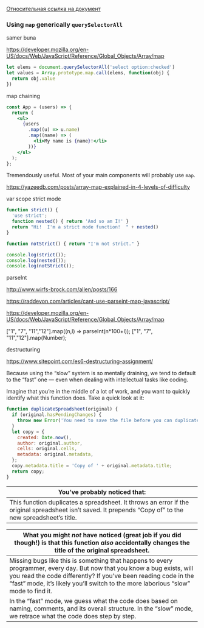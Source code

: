 [Относительная ссылка на документ](./00_JS_narrow_parts.md)



### Using `map` generically `querySelectorAll`

samer buna



https://developer.mozilla.org/en-US/docs/Web/JavaScript/Reference/Global_Objects/Array/map





```js
let elems = document.querySelectorAll('select option:checked')
let values = Array.prototype.map.call(elems, function(obj) {
  return obj.value
})
```



map chaining

```jsx
const App = (users) => {
  return (
    <ul>
      {users
        .map((u) => u.name)
        .map((name) => (
          <li>My name is {name}!</li>
        ))}
    </ul>
  );
};
```

Tremendously useful. Most of your main components will probably use `map`.

https://yazeedb.com/posts/array-map-explained-in-4-levels-of-difficulty



var scope strict mode



```js
function strict() {
  'use strict';
  function nested() { return 'And so am I!' }
  return "Hi!  I'm a strict mode function!  " + nested()
}

function notStrict() { return "I'm not strict." }

console.log(strict());
console.log(nested());
console.log(notStrict());
```



parseInt

http://www.wirfs-brock.com/allen/posts/166

https://raddevon.com/articles/cant-use-parseint-map-javascript/

https://developer.mozilla.org/en-US/docs/Web/JavaScript/Reference/Global_Objects/Array/map

["1", "7", "11","12"].map((n,l) => parseInt(n*100+l));
["1", "7", "11","12"].map(Number);



destructuring

https://www.sitepoint.com/es6-destructuring-assignment/



Because using the “slow” system is so mentally draining, we tend to default to the “fast” one — even when dealing with intellectual tasks like coding.

Imagine that you’re in the middle of a lot of work, and you want to  quickly identify what this function does. Take a quick look at it:

```javascript
function duplicateSpreadsheet(original) {
  if (original.hasPendingChanges) {
    throw new Error('You need to save the file before you can duplicate it.');
  }
  let copy = {
    created: Date.now(),
    author: original.author,
    cells: original.cells,
    metadata: original.metadata,
  };
  copy.metadata.title = 'Copy of ' + original.metadata.title;
  return copy;
}
```





| You’ve probably noticed that:                                |
| ------------------------------------------------------------ |
| This function duplicates a spreadsheet. It throws an error if the original spreadsheet isn’t saved. It prepends “Copy of” to the new spreadsheet’s title. |



| What you might *not* have noticed (great job if you did though!) is that this function *also* accidentally changes the title of the original spreadsheet. |
| ------------------------------------------------------------ |
| Missing bugs like this is something that happens to every programmer, every  day. But now that you know a bug exists, will you read the code  differently? If you’ve been reading code in the “fast” mode, it’s likely you’ll switch to the more laborious “slow” mode to find it. |
| In the “fast” mode, we guess what the code does based on naming, comments, and its overall structure. In the “slow” mode, we retrace what the code does step by step. |













